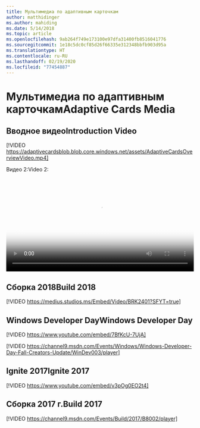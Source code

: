 ```yaml
---
title: Мультимедиа по адаптивным карточкам
author: matthidinger
ms.author: mahiding
ms.date: 5/14/2018
ms.topic: article
ms.openlocfilehash: 9ab264f749e173100e97dfa31400fb8516041776
ms.sourcegitcommit: 1e18c5dc0cf85d26f66335e312348bbfb903d95a
ms.translationtype: HT
ms.contentlocale: ru-RU
ms.lasthandoff: 02/19/2020
ms.locfileid: "77454887"
---
```

# <a name="adaptive-cards-media"></a><span data-ttu-id="a1128-102">Мультимедиа по адаптивным карточкам</span><span class="sxs-lookup"><span data-stu-id="a1128-102">Adaptive Cards Media</span></span>


## <a name="introduction-video"></a><span data-ttu-id="a1128-103">Вводное видео</span><span class="sxs-lookup"><span data-stu-id="a1128-103">Introduction Video</span></span>

[!VIDEO https://adaptivecardsblob.blob.core.windows.net/assets/AdaptiveCardsOverviewVideo.mp4]

<span data-ttu-id="a1128-104">Видео 2:</span><span class="sxs-lookup"><span data-stu-id="a1128-104">Video 2:</span></span>

<video controls width="100%" poster="../content/videoposter.png">
    <source src="https://adaptivecardsblob.blob.core.windows.net/assets/AdaptiveCardsOverviewVideo.mp4" type="video/mp4">
</video>

## <a name="build-2018"></a><span data-ttu-id="a1128-105">Сборка 2018</span><span class="sxs-lookup"><span data-stu-id="a1128-105">Build 2018</span></span>

[!VIDEO https://medius.studios.ms/Embed/Video/BRK2401?SFYT=true]

## <a name="windows-developer-day"></a><span data-ttu-id="a1128-106">Windows Developer Day</span><span class="sxs-lookup"><span data-stu-id="a1128-106">Windows Developer Day</span></span>

[!VIDEO https://www.youtube.com/embed/7BfKcU-7UjA]

[!VIDEO https://channel9.msdn.com/Events/Windows/Windows-Developer-Day-Fall-Creators-Update/WinDev003/player]

## <a name="ignite-2017"></a><span data-ttu-id="a1128-107">Ignite 2017</span><span class="sxs-lookup"><span data-stu-id="a1128-107">Ignite 2017</span></span>

[!VIDEO https://www.youtube.com/embed/v3pOg0EO2t4]

## <a name="build-2017"></a><span data-ttu-id="a1128-108">Сборка 2017 г.</span><span class="sxs-lookup"><span data-stu-id="a1128-108">Build 2017</span></span> 

[!VIDEO https://channel9.msdn.com/Events/Build/2017/B8002/player]

